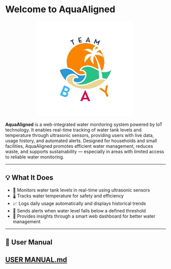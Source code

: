 # Welcome to AquaAligned

<p align="center">
  <img src="assets/BAY.jpg" width="300" alt="DentalLens Logo"/>
</p>

**AquaAligned** is a web-integrated water monitoring system powered by IoT technology. It enables real-time tracking of water tank levels and temperature through ultrasonic sensors, providing users with live data, usage history, and automated alerts. Designed for households and small facilities, AquaAligned promotes efficient water management, reduces waste, and supports sustainability — especially in areas with limited access to reliable water monitoring.

---
## 💡 What It Does

- 🌊 Monitors water tank levels in real-time using ultrasonic sensors
- 🌡️ Tracks water temperature for safety and efficiency
- 📈 Logs daily usage automatically and displays historical trends
- 🔔 Sends alerts when water level falls below a defined threshold
- 🧠 Provides insights through a smart web dashboard for better water management

---
## 📗 User Manual 
[USER MANUAL.md](UserManual.md)
---
